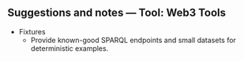 ## Suggestions and notes — Tool: Web3 Tools

- Fixtures
  - Provide known-good SPARQL endpoints and small datasets for deterministic examples.
